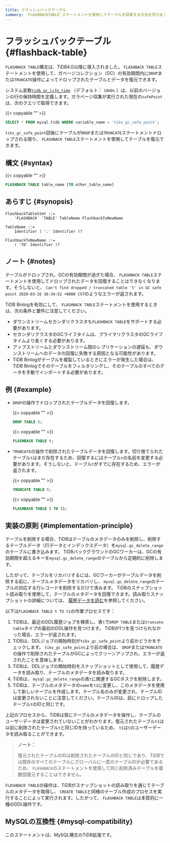```yaml
---
title: フラッシュバックテーブル
summary: `FLASHBACKTABLE`ステートメントを使用してテーブルを回復する方法を学びます。
---
```


# フラッシュバックテーブル {#flashback-table}

`FLASHBACK TABLE`構文は、TiDB4.0以降に導入されました。 `FLASHBACK TABLE`ステートメントを使用して、ガベージコレクション（GC）の有効期間内に`DROP`または`TRUNCATE`操作によってドロップされたテーブルとデータを復元できます。

システム変数[`tidb_gc_life_time`](/system-variables.md#tidb_gc_life_time-new-in-v50) （デフォルト： `10m0s` ）は、以前のバージョンの行の保持時間を定義します。ガラベージ収集が実行された現在の`safePoint`は、次のクエリで取得できます。

{{< copyable "" >}}

```sql
SELECT * FROM mysql.tidb WHERE variable_name = 'tikv_gc_safe_point';
```

`tikv_gc_safe_point`回後にテーブルが`DROP`または`TRUNCATE`ステートメントドロップされる限り、 `FLASHBACK TABLE`ステートメントを使用してテーブルを復元できます。

## 構文 {#syntax}

{{< copyable "" >}}

```sql
FLASHBACK TABLE table_name [TO other_table_name]
```

## あらすじ {#synopsis}

```ebnf+diagram
FlashbackTableStmt ::=
    'FLASHBACK' 'TABLE' TableName FlashbackToNewName

TableName ::=
    Identifier ( '.' Identifier )?

FlashbackToNewName ::=
    ( 'TO' Identifier )?
```

## ノート {#notes}

テーブルがドロップされ、GCの有効期間が過ぎた場合、 `FLASHBACK TABLE`ステートメントを使用してドロップされたデータを回復することはできなくなります。そうしないと、 `Can't find dropped / truncated table 't' in GC safe point 2020-03-16 16:34:52 +0800 CST`のようなエラーが返されます。

TiDB Binlogを有効にして、 `FLASHBACK TABLE`ステートメントを使用するときは、次の条件と要件に注意してください。

-   ダウンストリームセカンダリクラスタも`FLASHBACK TABLE`をサポートする必要があります。
-   セカンダリクラスタのGCライフタイムは、プライマリクラスタのGCライフタイムより長くする必要があります。
-   アップストリームとダウンストリーム間のレプリケーションの遅延も、ダウンストリームへのデータの回復に失敗する原因となる可能性があります。
-   TiDB Binlogがテーブルを複製しているときにエラーが発生した場合は、TiDB Binlogでそのテーブルをフィルタリングし、そのテーブルのすべてのデータを手動でインポートする必要があります。

## 例 {#example}

-   `DROP`の操作でドロップされたテーブルデータを回復します。

    {{< copyable "" >}}

    ```sql
    DROP TABLE t;
    ```

    {{< copyable "" >}}

    ```sql
    FLASHBACK TABLE t;
    ```

-   `TRUNCATE`の操作で削除されたテーブルデータを回復します。切り捨てられたテーブル`t`はまだ存在するため、回復するにはテーブル`t`の名前を変更する必要があります。そうしないと、テーブル`t`がすでに存在するため、エラーが返されます。

    {{< copyable "" >}}

    ```sql
    TRUNCATE TABLE t;
    ```

    {{< copyable "" >}}

    ```sql
    FLASHBACK TABLE t TO t1;
    ```

## 実装の原則 {#implementation-principle}

テーブルを削除する場合、TiDBはテーブルのメタデータのみを削除し、削除するテーブルデータ（行データとインデックスデータ）を`mysql.gc_delete_range`のテーブルに書き込みます。 TiDBバックグラウンドのGCワーカーは、GCの有効期間を超えるキーを`mysql.gc_delete_range`のテーブルから定期的に削除します。

したがって、テーブルをリカバリするには、GCワーカーがテーブルデータを削除する前に、テーブルメタデータをリカバリし、 `mysql.gc_delete_range`のテーブルの対応する行レコードを削除するだけで済みます。 TiDBのスナップショット読み取りを使用して、テーブルのメタデータを回復できます。読み取りスナップショットの詳細については、 [履歴データを読む](/read-historical-data.md)を参照してください。

以下は`FLASHBACK TABLE t TO t1`の作業プロセスです：

1.  TiDBは、最近のDDL履歴ジョブを検索し、表`t`で`DROP TABLE`または`truncate table`タイプの最初のDDL操作を見つけます。 TiDBが1つを見つけられなかった場合、エラーが返されます。
2.  TiDBは、DDLジョブの開始時刻が`tikv_gc_safe_point`より前かどうかをチェックします。 `tikv_gc_safe_point`より前の場合は、 `DROP`または`TRUNCATE`の操作で削除されたテーブルがGCによってクリーンアップされ、エラーが返されたことを意味します。
3.  TiDBは、DDLジョブの開始時刻をスナップショットとして使用して、履歴データを読み取り、テーブルのメタデータを読み取ります。
4.  TiDBは、 `mysql.gc_delete_range`の表`t`に関連するGCタスクを削除します。
5.  TiDBは、テーブルのメタデータの`name`を`t1`に変更し、このメタデータを使用して新しいテーブルを作成します。テーブル名のみが変更され、テーブルIDは変更されないことに注意してください。テーブルIDは、前にドロップしたテーブル`t`のIDと同じです。

上記のプロセスから、TiDBは常にテーブルのメタデータを操作し、テーブルのユーザーデータは変更されていないことがわかります。復元されたテーブル`t1`は以前に削除されたテーブル`t`と同じIDを持っているため、 `t1`は`t`のユーザーデータを読み取ることができます。

> **ノート：**
>
> 復元されたテーブルのIDは削除されたテーブルのIDと同じであり、TiDBでは既存のすべてのテーブルにグローバルに一意のテーブルIDが必要であるため、 `FLASHBACK`のステートメントを使用して同じ削除済みテーブルを複数回復元することはできません。

`FLASHBACK TABLE`の操作は、TiDBがスナップショットの読み取りを通じてテーブルのメタデータを取得し、 `CREATE TABLE`と同様のテーブル作成のプロセスを実行することによって実行されます。したがって、 `FLASHBACK TABLE`は本質的に一種のDDL操作です。

## MySQLの互換性 {#mysql-compatibility}

このステートメントは、MySQL構文のTiDB拡張です。

